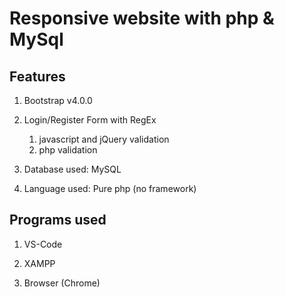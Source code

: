 # Responsive website with php & MySql

## Features

1. Bootstrap v4.0.0

1. Login/Register Form with RegEx

   1. javascript and jQuery validation
   1. php validation

1. Database used: MySQL

1. Language used: Pure php (no framework)

## Programs used

1. VS-Code

1. XAMPP

1. Browser (Chrome)
